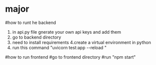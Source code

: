 # major
#how to runt he backend 
1. in api.py file gnerate your own api keys and add them
2. go to backend directory
3. need to install requirements
4.create a virtual environment in python
5. run this command "uvicorn test:app --reload "

#how to run frontend
#go to frontend directory
#run "npm start"
